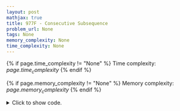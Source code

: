 ```yaml
---
layout: post
mathjax: true
title: 977F - Consecutive Subsequence
problem_url: None
tags: None
memory_complexity: None
time_complexity: None
---
```




{% if page.time_complexity != "None" %}
Time complexity: ${{ page.time_complexity }}$
{% endif %}

{% if page.memory_complexity != "None" %}
Memory complexity: ${{ page.memory_complexity }}$
{% endif %}

<details>
<summary>
<p style="display:inline">Click to show code.</p>
</summary>
```cpp
{% raw %}
using namespace std;
using ll = long long;
using ii = pair<int, int>;
using vi = vector<int>;
template <typename InputIterator,
          typename T = typename iterator_traits<InputIterator>::value_type>
void read_n(InputIterator it, int n)
{
    copy_n(istream_iterator<T>(cin), n, it);
}
template <typename InputIterator,
          typename T = typename iterator_traits<InputIterator>::value_type>
void write(InputIterator first, InputIterator last, const char *delim = "\n")
{
    copy(first, last, ostream_iterator<T>(cout, delim));
}
vi solve(int n, vi a)
{
    set<ii> sorted;
    for (int i = 0; i < n; ++i)
        sorted.emplace(a[i], i);
    vi dp(n + 1, 0);
    dp[1] = 1;
    for (int i = 1; i <= n; ++i)
    {
        dp[i] = 1;
        auto it = sorted.lower_bound({a[i - 1] - 1, i - 1});
        if (it == sorted.begin() or prev(it)->first != a[i - 1] - 1)
            continue;
        auto [aj, j] = *prev(it);
        dp[i] += dp[j + 1];
    }
    int i = distance(dp.begin(), max_element(dp.begin(), dp.end())) - 1, m = dp[i + 1],
        x = a[i];
    vi ans(m);
    for (int j = m - 1; j >= 0; --j)
    {
        ans[j] = i + 1;
        auto it = sorted.lower_bound({x - 1, i});
        if (j > 0)
        {
            it--;
            x = it->first;
            i = it->second;
        }
    }
    return ans;
}
int main(void)
{
    ios::sync_with_stdio(false), cin.tie(NULL);
    int n;
    cin >> n;
    vi a(n);
    read_n(a.begin(), n);
    vi ans = solve(n, a);
    cout << (int)ans.size() << endl;
    write(ans.begin(), ans.end(), " "), cout << endl;
    return 0;
}

{% endraw %}
```
</details>

